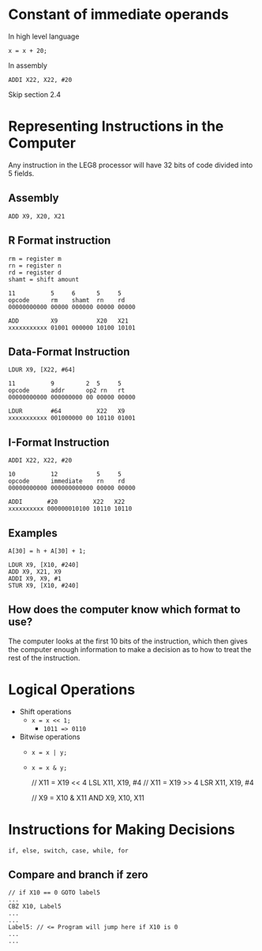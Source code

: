 # Constant of immediate operands

In high level language

```
x = x + 20;
```

In assembly

```
ADDI X22, X22, #20
```

<aside>
Skip section 2.4
</aside>

# Representing Instructions in the Computer

Any instruction in the LEG8 processor will have 32 bits of code divided into 5
fields.

## Assembly

    ADD X9, X20, X21

## R Format instruction

    rm = register m
    rn = register n
    rd = register d
    shamt = shift amount

    11          5     6      5     5
    opcode      rm    shamt  rn    rd
    00000000000 00000 000000 00000 00000

    ADD         X9           X20   X21
    xxxxxxxxxxx 01001 000000 10100 10101

## Data-Format Instruction

    LDUR X9, [X22, #64]

    11          9         2  5     5
    opcode      addr      op2 rn   rt
    00000000000 000000000 00 00000 00000

    LDUR        #64          X22   X9
    xxxxxxxxxxx 001000000 00 10110 01001

## I-Format Instruction

    ADDI X22, X22, #20

    10          12           5     5
    opcode      immediate    rn    rd
    00000000000 000000000000 00000 00000

    ADDI       #20          X22   X22
    xxxxxxxxxx 000000010100 10110 10110

## Examples

    A[30] = h + A[30] + 1;

    LDUR X9, [X10, #240]
    ADD X9, X21, X9
    ADDI X9, X9, #1
    STUR X9, [X10, #240]

## How does the computer know which format to use?

The computer looks at the first 10 bits of the instruction, which then gives
the computer enough information to make a decision as to how to treat the rest
of the instruction.

# Logical Operations

- Shift operations
  - `x = x << 1;`
    - `1011 => 0110`
- Bitwise operations
  - `x = x | y;`
  - `x = x & y;`


    // X11 = X19 << 4
    LSL X11, X19, #4
    // X11 = X19 >> 4
    LSR X11, X19, #4

    // X9 = X10 & X11
    AND X9, X10, X11

# Instructions for Making Decisions

    if, else, switch, case, while, for

## Compare and branch if zero

    // if X10 == 0 GOTO label5
    ...
    CBZ X10, Label5
    ...
    ...
    Label5: // <= Program will jump here if X10 is 0
    ...
    ...



